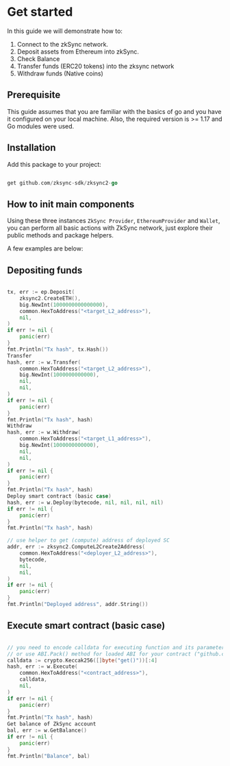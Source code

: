 # Get started

In this guide we will demonstrate how to:

1. Connect to the zkSync network.
2. Deposit assets from Ethereum into zkSync.
3. Check Balance 
4. Transfer funds (ERC20 tokens) into the zksync network
5. Withdraw funds (Native coins)

## Prerequisite
This guide assumes that you are familiar with the basics of go and you have it configured on your local machine.
Also, the required version is >= 1.17 and Go modules were used.


## Installation
Add this package to your project:

```go 

get github.com/zksync-sdk/zksync2-go

```

## How to init main components
Using these three instances `ZkSync Provider`, `EthereumProvider` and `Wallet`, you can perform all basic actions with ZkSync network, just explore their public methods and package helpers.

A few examples are below:

## Depositing funds

```go

tx, err := ep.Deposit(
    zksync2.CreateETH(),
    big.NewInt(1000000000000000), 
    common.HexToAddress("<target_L2_address>"), 
    nil,
)
if err != nil {
    panic(err)
}
fmt.Println("Tx hash", tx.Hash())
Transfer
hash, err := w.Transfer(
    common.HexToAddress("<target_L2_address>"), 
    big.NewInt(1000000000000),
    nil, 
    nil,
)
if err != nil {
    panic(err)
}
fmt.Println("Tx hash", hash)
Withdraw
hash, err := w.Withdraw(
    common.HexToAddress("<target_L1_address>"), 
    big.NewInt(1000000000000), 
    nil, 
    nil,
)
if err != nil {
    panic(err)
}
fmt.Println("Tx hash", hash)
Deploy smart contract (basic case)
hash, err := w.Deploy(bytecode, nil, nil, nil, nil)
if err != nil {
    panic(err)
}
fmt.Println("Tx hash", hash)

// use helper to get (compute) address of deployed SC
addr, err := zksync2.ComputeL2Create2Address(
	common.HexToAddress("<deployer_L2_address>"), 
	bytecode, 
	nil, 
	nil,
)
if err != nil {
    panic(err)
}
fmt.Println("Deployed address", addr.String())

```
## Execute smart contract (basic case)

```go

// you need to encode calldata for executing function and its parameters
// or use ABI.Pack() method for loaded ABI for your contract ("github.com/ethereum/go-ethereum/accounts/abi")
calldata := crypto.Keccak256([]byte("get()"))[:4]
hash, err := w.Execute(
    common.HexToAddress("<contract_address>"),
    calldata,
    nil,
)
if err != nil {
    panic(err)
}
fmt.Println("Tx hash", hash)
Get balance of ZkSync account
bal, err := w.GetBalance()
if err != nil {
    panic(err)
}
fmt.Println("Balance", bal)

```